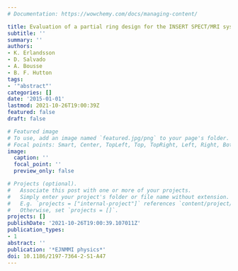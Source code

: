 ```yaml
---
# Documentation: https://wowchemy.com/docs/managing-content/

title: Evaluation of a partial ring design for the INSERT SPECT/MRI system
subtitle: ''
summary: ''
authors:
- K. Erlandsson
- D. Salvado
- A. Bousse
- B. F. Hutton
tags:
- '"abstract"'
categories: []
date: '2015-01-01'
lastmod: 2021-10-26T19:00:39Z
featured: false
draft: false

# Featured image
# To use, add an image named `featured.jpg/png` to your page's folder.
# Focal points: Smart, Center, TopLeft, Top, TopRight, Left, Right, BottomLeft, Bottom, BottomRight.
image:
  caption: ''
  focal_point: ''
  preview_only: false

# Projects (optional).
#   Associate this post with one or more of your projects.
#   Simply enter your project's folder or file name without extension.
#   E.g. `projects = ["internal-project"]` references `content/project/deep-learning/index.md`.
#   Otherwise, set `projects = []`.
projects: []
publishDate: '2021-10-26T19:00:39.107011Z'
publication_types:
- 1
abstract: ''
publication: '*EJNMMI physics*'
doi: 10.1186/2197-7364-2-S1-A47
---
```

